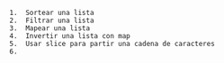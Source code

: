   	1.	Sortear una lista
	2.	Filtrar una lista	
	3.	Mapear una lista
	4.	Invertir una lista con map
	5.	Usar slice para partir una cadena de caracteres
	6.	
